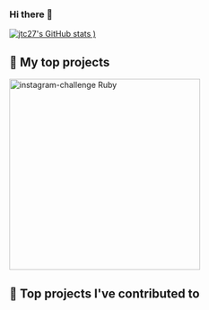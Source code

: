 ### Hi there 👋

[![jtc27's GitHub stats](https://github-readme-stats.vercel.app/api?username=jtc27)
)](https://github.com/jtc27/github-readme-stats)

## 📘 My top projects

<!-- Repo info cards - https://github.com/anuraghazra/github-readme-stats -->
<!-- Small repo cards (fork) - https://github.com/jtc27/github-readme-stats -->
<p align="left">
 
 <a href="https://github.com/jtc27/instagram-challenge">
  <img width="340" align="center" src="https://https://denvercoder1-github-readme-stats.vercel.app/api/pin/?username=anuraghazra&repo=instagram-challenge&theme=buefy&title_color=375DF8&show_owner=true" alt="instagram-challenge Ruby"/></a>
 
 


## 📕 Top projects I've contributed to
